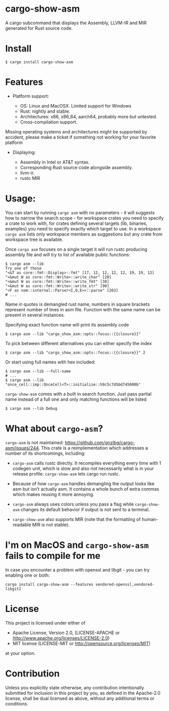 # cargo-show-asm

A cargo subcommand that displays the Assembly, LLVM-IR and MIR generated for Rust source code.

# Install

```console
$ cargo install cargo-show-asm
```

# Features

- Platform support:

  - OS: Linux and MacOSX. Limited support for Windows
  - Rust: nightly and stable.
  - Architectures: x86, x86_64, aarch64, probably more but untested.
  - Cross-compilation support.

Missing operating systems and architectures might be supported by accident, please make a
ticket if something not working for your favorite platform

- Displaying:

  - Assembly in Intel or AT&T syntax.
  - Corresponding Rust source code alongside assembly.
  - llvm-ir.
  - rustc MIR

# Usage:

You can start by running `cargo asm` with no parameters - it will suggests how to narrow the
search scope - for workspace crates you need to specify a crate to work with, for crates
defining several targets (lib, binaries, examples) you need to specify exactly which target to
use. In a workspace `cargo asm` lists only workspace members as suggestions but any crate from
workspace tree is available.

Once `cargo asm` focuses on a single target it will run rustc producing assembly file and will
try to list of available public functions:

```console,ignore
$ cargo asm --lib
Try one of those
"<&T as core::fmt::Display>::fmt" [17, 12, 12, 12, 12, 19, 19, 12]
"<&mut W as core::fmt::Write>::write_char" [20]
"<&mut W as core::fmt::Write>::write_fmt" [38]
"<&mut W as core::fmt::Write>::write_str" [90]
"<F as nom::internal::Parser<I,O,E>>::parse" [263]
# ...
```

Name in quotes is demangled rust name, numbers in square brackets represent number of lines
in asm file. Function with the same name can be present in several instances.

Specifying exact function name will print its assembly code

```console,ignore
$ cargo asm --lib "cargo_show_asm::opts::focus::{{closure}}"
```
To pick between different alternatives you can either specify the index

```console,ignore
$ cargo asm --lib "cargo_show_asm::opts::focus::{{closure}}" 2
```
Or start using full names with hex included:

```console,ignore
$ cargo asm --lib --full-name
# ...
$ cargo asm --lib "once_cell::imp::OnceCell<T>::initialize::h9c5c7d5bd745000b"
```

`cargo-show-asm` comes with a built in search function. Just pass partial name
instead of a full one and only matching functions will be listed

```console
$ cargo asm --lib Debug
```

# What about `cargo-asm`?

`cargo-asm` is not maintained: https://github.com/gnzlbg/cargo-asm/issues/244. This crate is a reimplementation which addresses a number of its shortcomings, including:

* `cargo-asm` calls rustc directly. It recompiles everything every time with 1 codegen unit, which is slow and also not necessarily what is in your release profile. `cargo-show-asm` lets cargo run rustc.

* Because of how `cargo-asm` handles demangling the output looks like asm but isn't actually asm. It contains a whole bunch of extra commas which makes reusing it more annoying.

* `cargo-asm` always uses colors unless you pass a flag while `cargo-show-asm` changes its default behavior if output is not sent to a terminal.

* `cargo-show-asm` also supports MIR (note that the formatting of human-readable MIR is not stable).

# I'm on MacOS and `cargo-show-asm` fails to compile for me

In case you encounter a problem with openssl and libgit - you can try enabling one or both:
```console
cargo install cargo-show-asm --features vendored-openssl,vendored-libgit2

```

# License
This project is licensed under either of

* Apache License, Version 2.0, (LICENSE-APACHE or http://www.apache.org/licenses/LICENSE-2.0)
* MIT license (LICENSE-MIT or http://opensource.org/licenses/MIT)

at your option.

# Contribution

Unless you explicitly state otherwise, any contribution intentionally submitted
for inclusion in this project by you, as defined in the Apache-2.0 license,
shall be dual licensed as above, without any additional terms or conditions.
